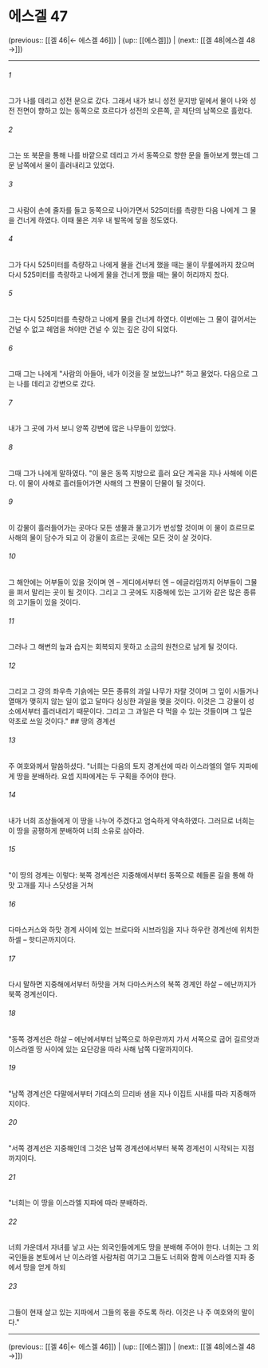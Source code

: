 # 에스겔 47

(previous:: [[겔 46|← 에스겔 46]]) | (up:: [[에스겔]]) | (next:: [[겔 48|에스겔 48 →]])

***




###### 1 

그가 나를 데리고 성전 문으로 갔다. 그래서 내가 보니 성전 문지방 밑에서 물이 나와 성전 전면이 향하고 있는 동쪽으로 흐르다가 성전의 오른쪽, 곧 제단의 남쪽으로 흘렀다. 



###### 2 

그는 또 북문을 통해 나를 바깥으로 데리고 가서 동쪽으로 향한 문을 돌아보게 했는데 그 문 남쪽에서 물이 흘러내리고 있었다. 



###### 3 

그 사람이 손에 줄자를 들고 동쪽으로 나아가면서 525미터를 측량한 다음 나에게 그 물을 건너게 하였다. 이때 물은 겨우 내 발목에 닿을 정도였다. 



###### 4 

그가 다시 525미터를 측량하고 나에게 물을 건너게 했을 때는 물이 무릎에까지 찼으며 다시 525미터를 측량하고 나에게 물을 건너게 했을 때는 물이 허리까지 찼다. 



###### 5 

그는 다시 525미터를 측량하고 나에게 물을 건너게 하였다. 이번에는 그 물이 걸어서는 건널 수 없고 헤엄을 쳐야만 건널 수 있는 깊은 강이 되었다. 



###### 6 

그때 그는 나에게 "사람의 아들아, 네가 이것을 잘 보았느냐?" 하고 물었다. 다음으로 그는 나를 데리고 강변으로 갔다. 



###### 7 

내가 그 곳에 가서 보니 양쪽 강변에 많은 나무들이 있었다. 



###### 8 

그때 그가 나에게 말하였다. "이 물은 동쪽 지방으로 흘러 요단 계곡을 지나 사해에 이른다. 이 물이 사해로 흘러들어가면 사해의 그 짠물이 단물이 될 것이다. 



###### 9 

이 강물이 흘러들어가는 곳마다 모든 생물과 물고기가 번성할 것이며 이 물이 흐르므로 사해의 물이 담수가 되고 이 강물이 흐르는 곳에는 모든 것이 살 것이다. 



###### 10 

그 해안에는 어부들이 있을 것이며 엔 – 게디에서부터 엔 – 에글라임까지 어부들이 그물을 펴서 말리는 곳이 될 것이다. 그리고 그 곳에도 지중해에 있는 고기와 같은 많은 종류의 고기들이 있을 것이다. 



###### 11 

그러나 그 해변의 늪과 습지는 회복되지 못하고 소금의 원천으로 남게 될 것이다. 



###### 12 

그리고 그 강의 좌우측 기슭에는 모든 종류의 과일 나무가 자랄 것이며 그 잎이 시들거나 열매가 맺히지 않는 일이 없고 달마다 싱싱한 과일을 맺을 것이다. 이것은 그 강물이 성소에서부터 흘러내리기 때문이다. 그리고 그 과일은 다 먹을 수 있는 것들이며 그 잎은 약초로 쓰일 것이다." ## 땅의 경계선 



###### 13 

주 여호와께서 말씀하셨다. "너희는 다음의 토지 경계선에 따라 이스라엘의 열두 지파에게 땅을 분배하라. 요셉 지파에게는 두 구획을 주어야 한다. 



###### 14 

내가 너희 조상들에게 이 땅을 나누어 주겠다고 엄숙하게 약속하였다. 그러므로 너희는 이 땅을 공평하게 분배하여 너희 소유로 삼아라. 



###### 15 

"이 땅의 경계는 이렇다: 북쪽 경계선은 지중해에서부터 동쪽으로 헤들론 길을 통해 하맛 고개를 지나 스닷성을 거쳐 



###### 16 

다마스커스와 하맛 경계 사이에 있는 브로다와 시브라임을 지나 하우란 경계선에 위치한 하셀 – 핫디곤까지이다. 



###### 17 

다시 말하면 지중해에서부터 하맛을 거쳐 다마스커스의 북쪽 경계인 하살 – 에난까지가 북쪽 경계선이다. 



###### 18 

"동쪽 경계선은 하살 – 에난에서부터 남쪽으로 하우란까지 가서 서쪽으로 굽어 길르앗과 이스라엘 땅 사이에 있는 요단강을 따라 사해 남쪽 다말까지이다. 



###### 19 

"남쪽 경계선은 다말에서부터 가데스의 므리바 샘을 지나 이집트 시내를 따라 지중해까지이다. 



###### 20 

"서쪽 경계선은 지중해인데 그것은 남쪽 경계선에서부터 북쪽 경계선이 시작되는 지점까지이다. 



###### 21 

"너희는 이 땅을 이스라엘 지파에 따라 분배하라. 



###### 22 

너희 가운데서 자녀를 낳고 사는 외국인들에게도 땅을 분배해 주어야 한다. 너희는 그 외국인들을 본토에서 난 이스라엘 사람처럼 여기고 그들도 너희와 함께 이스라엘 지파 중에서 땅을 얻게 하되 



###### 23 

그들이 현재 살고 있는 지파에서 그들의 몫을 주도록 하라. 이것은 나 주 여호와의 말이다."

***

(previous:: [[겔 46|← 에스겔 46]]) | (up:: [[에스겔]]) | (next:: [[겔 48|에스겔 48 →]])
